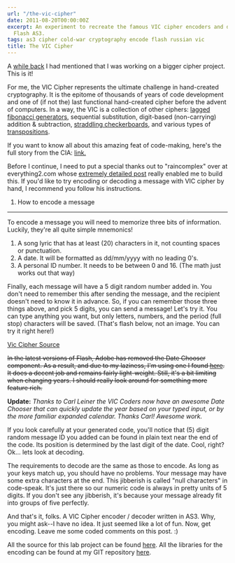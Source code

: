 ```yaml
---
url: "/the-vic-cipher"
date: 2011-08-20T00:00:00Z
excerpt: An experiment to recreate the famous VIC cipher encoders and decoders using
  Flash AS3.
tags: as3 cipher cold-war cryptography encode flash russian vic
title: The VIC Cipher
---
```


A [while back][] I had mentioned that I was working on a bigger cipher
project. This is it!

For me, the VIC Cipher represents the ultimate challenge in hand-created
cryptography. It is the epitome of thousands of years of code
development and one of (if not the) last functional hand-created cipher
before the advent of computers. In a way, the VIC is a collection of
other ciphers: [lagged fibonacci generators][], sequential substitution,
digit-based (non-carrying) addition & subtraction, [straddling
checkerboards][while back], and various types of [transpositions][].

If you want to know all about this amazing feat of code-making, here's
the full story from the CIA: [link.][]

Before I continue, I need to put a special thanks out to "raincomplex"
over at everything2.com whose [extremely detailed post][] really enabled
me to build this. If you'd like to try encoding or decoding a message
with VIC cipher by hand, I recommend you follow his instructions.

1) How to encode a message
--------------------------

To encode a message you will need to memorize three bits of information.
Luckily, they're all quite simple mnemonics!

1.  A song lyric that has at least (20) characters in it, not counting
    spaces or punctuation.
2.  A date. It will be formatted as dd/mm/yyyy with no leading 0's.
3.  A personal ID number. It needs to be between 0 and 16. (The math
    just works out that way)

Finally, each message will have a 5 digit random number added in. You
don't need to remember this after sending the message, and the recipient
doesn't need to know it in advance. So, if you can remember those three
things above, and pick 5 digits, you can send a message! Let's try it.
You can type anything you want, but only letters, numbers, and the
period (full stop) characters will be saved. (That's flash below, not an
image. You can try it right here!)

[Vic Cipher Source](//github.com/jamestomasino/Vic)

~~In the latest versions of
Flash, Adobe has removed the Date Chooser component. As a result, and
due to my laziness, I'm using one I found [here][]. It does a decent job
and remains fairly light-weight. Still, it's a bit limiting when
changing years. I should really look around for something more feature
rich.~~

**Update:**
*Thanks to Carl Leiner the VIC Coders now have an awesome Date Chooser
that can quickly update the year based on your typed input, or by the
more familiar expanded calendar. Thanks Carl! Awesome work.*

If you look carefully at your generated code, you'll notice that (5)
digit random message ID you added can be found in plain text near the
end of the code. Its position is determined by the last digit of the
date. Cool, right? Ok... lets look at decoding.

The requirements to decode are the same as those to encode. As long as
your keys match up, you should have no problems. Your message may have
some extra characters at the end. This jibberish is called "null
characters" in code-speak. It's just there so our numeric code is always
in pretty units of 5 digits. If you don't see any jibberish, it's
because your message already fit into groups of five perfectly.

And that's it, folks. A VIC Cipher encoder / decoder written in AS3.
Why, you might ask--I have no idea. It just seemed like a lot of fun.
Now, get encoding. Leave me some coded comments on this post. :)

All the source for this lab project can be found [here][1]. All the
libraries for the encoding can be found at my GIT repository [here][2].

  [while back]: //labs.tomasino.org/straddling-checkerboard/
    "Straddling Checkerboard"
  [lagged fibonacci generators]: //en.wikipedia.org/wiki/Lagged_Fibonacci_generator
    "Lagged Fibonacci Generator"
  [transpositions]: //en.wikipedia.org/wiki/Transposition_cipher
    "Transposition Cipher"
  [link.]: //www.cia.gov/library/center-for-the-study-of-intelligence/kent-csi/vol5no4/html/v05i4a09p_0001.htm
    "VIC Cipher at CIA.gov"
  [extremely detailed post]: //everything2.com/user/raincomplex/writeups/VIC+cipher
    "VIC Cipher"
  [here]: //www.sickworks.com/tools/DateChooser/
    "Sickworks' AS3 Date Chooser"
  [1]: //github.com/jamestomasino/vic
    "VIC Cipher Lab Project"
  [2]: //github.com/jamestomasino/tomasino/tree/master/org/tomasino/encoding
    "Encoding Package"
